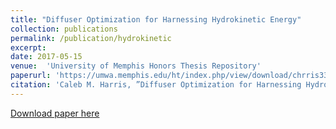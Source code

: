 ```yaml
---
title: "Diffuser Optimization for Harnessing Hydrokinetic Energy"
collection: publications
permalink: /publication/hydrokinetic
excerpt:
date: 2017-05-15
venue:  'University of Memphis Honors Thesis Repository'
paperurl: 'https://umwa.memphis.edu/ht/index.php/view/download/chrris33/102/Diffuser_Optimization_for_Harnessing_Hydrokinetic_Energy_Honors.pdf'
citation: 'Caleb M. Harris, ”Diffuser Optimization for Harnessing Hydrokinetic Energy”, University of Memphis Honors Repository, Undergraduate Research Thesis, May 2017.'
---
```


[Download paper here](https://umwa.memphis.edu/ht/index.php/view/download/chrris33/102/Diffuser_Optimization_for_Harnessing_Hydrokinetic_Energy_Honors.pdf)
